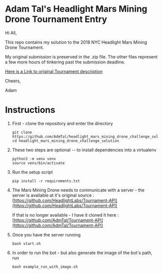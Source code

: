 # Adam Tal's Headlight Mars Mining Drone Tournament Entry

Hi All,

This repo contains my solution to the 2018 NYC Headlight Mars Mining Drone Tournament.

My original submission is preserved in the .zip file.  The other files represent a few more hours of tinkering past the submission deadline.

[Here is a Link to original Tournament description](https://www.headlightlabs.com/tournament/portfolio/mars-mining-tournament)

Cheers,

Adam

# Instructions

1. First - clone the repository and enter the directory
    ```
    git clone https://github.com/AdmTal/headlight_mars_mining_drone_challenge_solution.git
    cd headlight_mars_mining_drone_challenge_solution
    ```
2. These two steps are optional -- to install dependencies into a virtualenv
    ```
    python3 -m venv venv
    source venv/bin/activate
    ```
3. Run the setup script
    ```
    pip install -r requirements.txt
    ```

4. The Mars Mining Drone needs to communicate with a server - the server is available at it's original source : [https://github.com/HeadlightLabs/Tournament-API](https://github.com/HeadlightLabs/Tournament-API)

    If that is no longer available - I have it cloned it here : [https://github.com/AdmTal/Tournament-API](https://github.com/AdmTal/Tournament-API)

5. Once you have the server running
    ```
    bash start.sh
    ```

6. In order to run the bot - but also generate the image of the bot's path, run
    ```
    bash example_run_with_image.sh
    ```